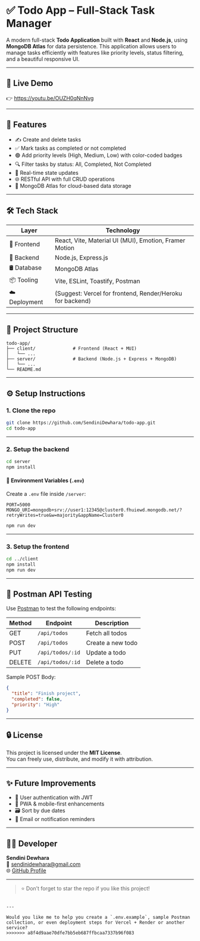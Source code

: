 
# ✅ Todo App – Full-Stack Task Manager

A modern full-stack **Todo Application** built with **React** and **Node.js**, using **MongoDB Atlas** for data persistence. This application allows users to manage tasks efficiently with features like priority levels, status filtering, and a beautiful responsive UI.

---

## 🚀 Live Demo

👉 https://youtu.be/OUZH0qNnNvg

---

## 📌 Features

- ✍️ Create and delete tasks
- ✅ Mark tasks as completed or not completed
- 🟢 Add priority levels (High, Medium, Low) with color-coded badges
- 🔍 Filter tasks by status: All, Completed, Not Completed
- 🔄 Real-time state updates
- 🌐 RESTful API with full CRUD operations
- 🧾 MongoDB Atlas for cloud-based data storage

---

## 🛠️ Tech Stack

| Layer         | Technology                          |
|---------------|--------------------------------------|
| 🎨 Frontend   | React, Vite, Material UI (MUI), Emotion, Framer Motion |
| 🧠 Backend    | Node.js, Express.js                  |
| 🛢️ Database   | MongoDB Atlas                        |
| 📦 Tooling    | Vite, ESLint, Toastify, Postman      |
| ☁️ Deployment | (Suggest: Vercel for frontend, Render/Heroku for backend) |

---

## 📁 Project Structure

```
todo-app/
├── client/              # Frontend (React + MUI)
│   └── ...
├── server/              # Backend (Node.js + Express + MongoDB)
│   └── ...
└── README.md
```

---

## ⚙️ Setup Instructions

### 1. Clone the repo

```bash
git clone https://github.com/SendiniDewhara/todo-app.git
cd todo-app
```

---

### 2. Setup the backend

```bash
cd server
npm install
```

#### 🔐 Environment Variables (`.env`)
Create a `.env` file inside `/server`:

```env
PORT=5000
MONGO_URI=mongodb+srv://user1:12345@cluster0.fhuiewd.mongodb.net/?retryWrites=true&w=majority&appName=Cluster0
```

```bash
npm run dev
```

---

### 3. Setup the frontend

```bash
cd ../client
npm install
npm run dev
```

---

## 🧪 Postman API Testing

Use [Postman](https://postman.com) to test the following endpoints:

| Method | Endpoint            | Description         |
|--------|---------------------|---------------------|
| GET    | `/api/todos`        | Fetch all todos     |
| POST   | `/api/todos`        | Create a new todo   |
| PUT    | `/api/todos/:id`    | Update a todo       |
| DELETE | `/api/todos/:id`    | Delete a todo       |

Sample POST Body:
```json
{
  "title": "Finish project",
  "completed": false,
  "priority": "High"
}
```

---

## 🔒 License

This project is licensed under the **MIT License**.  
You can freely use, distribute, and modify it with attribution.

---

## ✨ Future Improvements

- 🔐 User authentication with JWT
- 📱 PWA & mobile-first enhancements
- 🗃️ Sort by due dates
- 🔔 Email or notification reminders

---

## 👨‍💻 Developer

**Sendini Dewhara**  
📧 sendinidewhara@gmail.com  
🌐 [GitHub Profile](https://github.com/SendiniDewhara)

---

> ⭐ Don’t forget to star the repo if you like this project!
```

---

Would you like me to help you create a `.env.example`, sample Postman collection, or even deployment steps for Vercel + Render or another service?
>>>>>>> a8f4d9aae70dfe7bb5eb687ffbcaa7337b96f083
